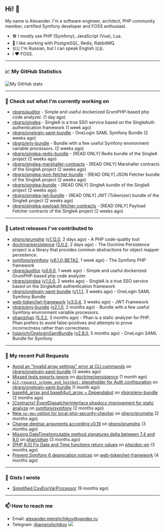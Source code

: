 ## Hi! 👋

My name is Alexander. I'm a software engineer, architect, PHP community member, certified Symfony developer and FOSS enthusiast.

* 🛠 I mostly use PHP (Symfony), JavaScript (Vue), Lua.
* 🧰 I like working with PostgreSQL, Redis, RabbitMQ.
* 🇷🇺 I'm Russian, but I can speak English 🇬🇧.
* I ♥ FOSS.

---

### 📈 My GitHub Statistics

![My GitHub stats](https://github-readme-stats.vercel.app/api?username=a-menshchikov&theme=calm&hide_title=true&include_all_commits=true&show_icons=true)

[comment]: &lt;> (![Top Langs]&#40;https://github-readme-stats.vercel.app/api/top-langs/?username=a-menshchikov&theme=calm&hide_title=true&layout=compact&count_private=true&include_all_commits=true&langs_count=6&#41;)

---

### 👷 Check out what I'm currently working on

- [nbgrp/auditor](https://github.com/nbgrp/auditor) - Simple and useful dockerized GrumPHP-based php code analyzer. (1 day ago)
- [nbgrp/singlea](https://github.com/nbgrp/singlea) - SingleA is a true SSO service based on the SingleAuth authentication framework (1 week ago)
- [nbgrp/onelogin-saml-bundle](https://github.com/nbgrp/onelogin-saml-bundle) - OneLogin SAML Symfony Bundle (2 weeks ago)
- [nbgrp/env-bundle](https://github.com/nbgrp/env-bundle) - Bundle with a few useful Symfony environment variable processors. (2 weeks ago)
- [nbgrp/singlea-redis-bundle](https://github.com/nbgrp/singlea-redis-bundle) - [READ ONLY] Redis bundle of the SingleA project (2 weeks ago)
- [nbgrp/singlea-marshaller-contracts](https://github.com/nbgrp/singlea-marshaller-contracts) - [READ ONLY] Marshaller contracts of the SingleA project (2 weeks ago)
- [nbgrp/singlea-json-fetcher-bundle](https://github.com/nbgrp/singlea-json-fetcher-bundle) - [READ ONLY] JSON Fetcher bundle of the SingleA project (2 weeks ago)
- [nbgrp/singlea-bundle](https://github.com/nbgrp/singlea-bundle) - [READ ONLY] SingleA bundle of the SingleA project (2 weeks ago)
- [nbgrp/singlea-jwt-bundle](https://github.com/nbgrp/singlea-jwt-bundle) - [READ ONLY] JWT (Tokenizer) bundle of the SingleA project (2 weeks ago)
- [nbgrp/singlea-payload-fetcher-contracts](https://github.com/nbgrp/singlea-payload-fetcher-contracts) - [READ ONLY] Payload Fetcher contracts of the SingleA project (2 weeks ago)

---

### 🔭 Latest releases I've contributed to

- [phpro/grumphp](https://github.com/phpro/grumphp) ([v1.12.0](https://github.com/phpro/grumphp/releases/tag/v1.12.0), 2 days ago) - A PHP code-quality tool
- [doctrine/persistence](https://github.com/doctrine/persistence) ([3.0.2](https://github.com/doctrine/persistence/releases/tag/3.0.2), 2 days ago) - The Doctrine Persistence project is a library that provides common abstractions for object mapper persistence.
- [symfony/symfony](https://github.com/symfony/symfony) ([v6.1.0-BETA2](https://github.com/symfony/symfony/releases/tag/v6.1.0-BETA2), 1 week ago) - The Symfony PHP framework
- [nbgrp/auditor](https://github.com/nbgrp/auditor) ([v0.6.0](https://github.com/nbgrp/auditor/releases/tag/v0.6.0), 1 week ago) - Simple and useful dockerized GrumPHP-based php code analyzer.
- [nbgrp/singlea](https://github.com/nbgrp/singlea) ([v1.0.0](https://github.com/nbgrp/singlea/releases/tag/v1.0.0), 2 weeks ago) - SingleA is a true SSO service based on the SingleAuth authentication framework
- [nbgrp/onelogin-saml-bundle](https://github.com/nbgrp/onelogin-saml-bundle) ([v1.1.1](https://github.com/nbgrp/onelogin-saml-bundle/releases/tag/v1.1.1), 3 weeks ago) - OneLogin SAML Symfony Bundle
- [web-token/jwt-framework](https://github.com/web-token/jwt-framework) ([v3.0.4](https://github.com/web-token/jwt-framework/releases/tag/v3.0.4), 3 weeks ago) - JWT Framework
- [nbgrp/env-bundle](https://github.com/nbgrp/env-bundle) ([v2.1.0](https://github.com/nbgrp/env-bundle/releases/tag/v2.1.0), 2 months ago) - Bundle with a few useful Symfony environment variable processors.
- [phan/phan](https://github.com/phan/phan) ([5.3.2](https://github.com/phan/phan/releases/tag/5.3.2), 3 months ago) - Phan is a static analyzer for PHP. Phan prefers to avoid false-positives and attempts to prove incorrectness rather than correctness.
- [hslavich/OneloginSamlBundle](https://github.com/hslavich/OneloginSamlBundle) ([v2.8.0](https://github.com/hslavich/OneloginSamlBundle/releases/tag/v2.8.0), 5 months ago) - OneLogin SAML Bundle for Symfony

---

### 🔨 My recent Pull Requests

- [Avoid an &#34;Invalid array settings&#34; error at CLI commands](https://github.com/nbgrp/onelogin-saml-bundle/pull/11) on [nbgrp/onelogin-saml-bundle](https://github.com/nbgrp/onelogin-saml-bundle) (3 weeks ago)
- [Missed tests exports ignore](https://github.com/doctrine/persistence/pull/259) on [doctrine/persistence](https://github.com/doctrine/persistence) (1 month ago)
- [`&lt;request_scheme_and_host&gt;` placeholder for Auth configuration](https://github.com/nbgrp/onelogin-saml-bundle/pull/8) on [nbgrp/onelogin-saml-bundle](https://github.com/nbgrp/onelogin-saml-bundle) (1 month ago)
- [base64_array and base64url_array &#43; Dependabot](https://github.com/nbgrp/env-bundle/pull/2) on [nbgrp/env-bundle](https://github.com/nbgrp/env-bundle) (2 months ago)
- [[Contracts] EventDispatcherInterface phpdocs improvement for static analyze](https://github.com/symfony/symfony/pull/45381) on [symfony/symfony](https://github.com/symfony/symfony) (2 months ago)
- [New `no-dev` option for local-php-security-checker](https://github.com/phpro/grumphp/pull/984) on [phpro/grumphp](https://github.com/phpro/grumphp) (2 months ago)
- [Change deptrac arguments according v0.19](https://github.com/phpro/grumphp/pull/980) on [phpro/grumphp](https://github.com/phpro/grumphp) (3 months ago)
- [Missing DateTimeImmutable method signatures delta between 7.4 and 8.0](https://github.com/phan/phan/pull/4654) on [phan/phan](https://github.com/phan/phan) (3 months ago)
- [[PHP 8.0] Fix Date and Time functions return values](https://github.com/php/doc-en/pull/1358) on [php/doc-en](https://github.com/php/doc-en) (3 months ago)
- [Prevent Symfony 6 deprecation notices](https://github.com/web-token/jwt-framework/pull/327) on [web-token/jwt-framework](https://github.com/web-token/jwt-framework) (4 months ago)

---

### 📓 Gists I wrote

- [Simplified CsvEnvVarProcessor](https://gist.github.com/08650c7b76154eb00c18d093e5087f0b) (9 months ago)

---

### 📫 How to reach me

- Email: [alexander.menshchikov@yandex.ru](mailto:alexander.menshchikov@yandex.ru)
- Telegram: [@amenshchikov](https://t.me/amenshchikov)
![](https://hit.yhype.me/github/profile?user_id=2580489)